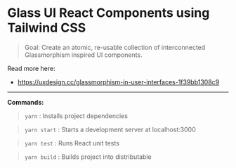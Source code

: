 # Glass UI React Components using Tailwind CSS

> Goal: Create an atomic, re-usable collection of interconnected Glassmorphism inspired UI components.

Read more here:
- https://uxdesign.cc/glassmorphism-in-user-interfaces-1f39bb1308c9

---

**Commands:**

> `yarn` : Installs project dependencies

> `yarn start` : Starts a development server at localhost:3000

> `yarn test` : Runs React unit tests

> `yarn build` : Builds project into distributable